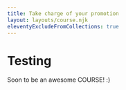 ```yaml
---
title: Take charge of your promotion
layout: layouts/course.njk
eleventyExcludeFromCollections: true
---
```


# Testing

Soon to be an awesome COURSE! :)
